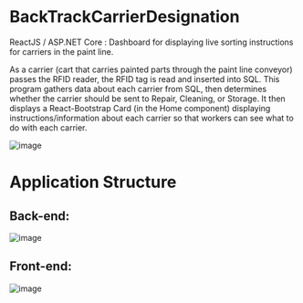 # BackTrackCarrierDesignation

  ReactJS / ASP.NET Core : Dashboard for displaying live sorting instructions for carriers in the paint line.
  
  As a carrier (cart that carries painted parts through the paint line conveyor) passes the RFID reader, the RFID tag is read and inserted into SQL. 
  This program gathers data about each carrier from SQL, then determines whether the carrier should be sent to Repair, Cleaning, or Storage. 
  It then displays a React-Bootstrap Card (in the Home component) displaying instructions/information about each carrier so that workers can see what to do with each carrier.
  
![image](https://user-images.githubusercontent.com/32852124/94740299-690a3900-0340-11eb-87a0-358796ba7429.png)

# Application Structure
## Back-end:
![image](https://user-images.githubusercontent.com/32852124/94743601-a624fa00-0345-11eb-87c3-e854825b6fff.png)

## Front-end: 
![image](https://user-images.githubusercontent.com/32852124/94743847-0ae05480-0346-11eb-809a-5f3433977006.png)
